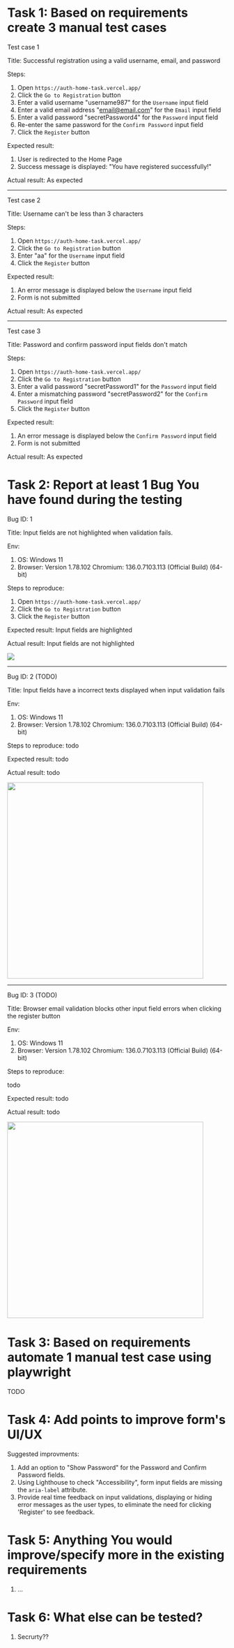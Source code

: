 # Task 1: Based on requirements create 3 manual test cases

Test case 1

Title: Successful registration using a valid username, email, and password

Steps:
  1. Open `https://auth-home-task.vercel.app/`
  2. Click the `Go to Registration` button
  3. Enter a valid username "username987" for the `Username` input field
  4. Enter a valid email address "email@email.com" for the `Email` input field
  5. Enter a valid password "secretPassword4" for the `Password` input field
  7. Re-enter the same password for the `Confirm Password` input field
  8. Click the `Register` button 

Expected result:
  1. User is redirected to the Home Page
  2. Success message is displayed: "You have registered successfully!"

Actual result: As expected

---

Test case 2

Title: Username can't be less than 3 characters

Steps:
  1. Open `https://auth-home-task.vercel.app/`
  2. Click the `Go to Registration` button
  3. Enter "aa" for the `Username` input field
  4. Click the `Register` button 

Expected result:
  1. An error message is displayed below the `Username` input field
  2. Form is not submitted

Actual result: As expected

---

Test case 3

Title: Password and confirm password input fields don't match

Steps:
  1. Open `https://auth-home-task.vercel.app/`
  2. Click the `Go to Registration` button
  3. Enter a valid password "secretPassword1" for the `Password` input field
  4. Enter a mismatching password "secretPassword2" for the `Confirm Password` input field
  5. Click the `Register` button 

Expected result: 
  1. An error message is displayed below the `Confirm Password` input field
  2. Form is not submitted

Actual result: As expected

# Task 2: Report at least 1 Bug You have found during the testing

Bug ID: 1

Title: Input fields are not highlighted when validation fails.

Env:
  1. OS: Windows 11
  2. Browser: Version 1.78.102 Chromium: 136.0.7103.113 (Official Build) (64-bit)

Steps to reproduce:
  1. Open `https://auth-home-task.vercel.app/`
  2. Click the `Go to Registration` button
  3. Click the `Register` button

Expected result: 
Input fields are highlighted

Actual result: 
Input fields are not highlighted

<img src="https://github.com/user-attachments/assets/721dce75-59a9-4a25-b5fd-f79b2f34f537">

---

Bug ID: 2 (TODO)

Title: Input fields have a incorrect texts displayed when input validation fails

Env:
  1. OS: Windows 11
  2. Browser: Version 1.78.102 Chromium: 136.0.7103.113 (Official Build) (64-bit)

Steps to reproduce:
  todo

Expected result: 
  todo

Actual result:
  todo

<img src="https://github.com/user-attachments/assets/f7dbe715-03e2-4059-afeb-c50046b2df51" width="450" height="450">

---

Bug ID: 3 (TODO)

Title: Browser email validation blocks other input field errors when clicking the register button

Env:
  1. OS: Windows 11
  2. Browser: Version 1.78.102 Chromium: 136.0.7103.113 (Official Build) (64-bit)

Steps to reproduce:

 todo

Expected result: 
todo

Actual result: 
todo

<img src="https://github.com/user-attachments/assets/4a5af71c-ccc7-42a6-bb8e-e04851ce5ddd" width="450" height="450">

# Task 3: Based on requirements automate 1 manual test case using playwright
  TODO
# Task 4: Add points to improve form's UI/UX
Suggested improvments:
  1. Add an option to "Show Password" for the Password and Confirm Password fields.
  2. Using Lighthouse to check "Accessibility", form input fields are missing the `aria-label` attribute.
  3. Provide real time feedback on input validations, displaying or hiding error messages as the user types, to eliminate the need for clicking 'Register' to see feedback.
# Task 5: Anything You would improve/specify more in the existing requirements
  1. ...
# Task 6: What else can be tested?
  1. Secrurty??
